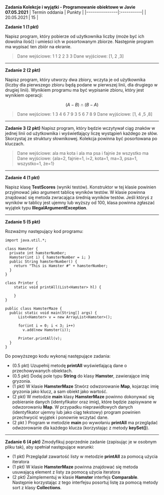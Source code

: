 **Zadania Kolekcje i wyjątki - Programowanie obiektowe w Javie 07.05.2021**
| Termin oddania | Punkty     |
|----------------|:-----------|
| 20.05.2021     |    15      |

**Zadanie 1 (1 pkt)** 

Napisz program, który pobierze od użytkownika liczby (może być ich dowolna ilość) i umieści ich w posortowanym zbiorze. Następnie program ma wypisać ten zbiór na ekranie.

> Dane wejściowe: 1 1 2 2 3 3
Dane wyjściowe: [1, 2 ,3]

----
**Zadanie 2 (2 pkt)** 

Napisz program, który utworzy dwa zbiory, wczyta je od użytkownika (liczby dla pierwszego zbioru będą podane w pierwszej linii, dla drugiego w drugiej linii). Wynikiem programu ma być wypisanie zbioru, który jest wynikiem operacji:

$$(A - B) \cap (B - A)$$

>Dane wejściowe: 1 3 4 6 7 9
		 3 5 6 7 8 9 
Dane wyjściowe: [1, 4 ,5 ,8]

---

**Zadanie 3 (2 pkt)**
Napisz program, który będzie wczytywał ciąg znaków w jednej linii od użytkownika i wyświetlający liczę wystąpień każdego ze słów. Skorzystaj ze struktury słownikowej. Kolekcja powinna być posortowana po kluczach.

>Dane wejściowe: ala ma kota i ala ma psa i fajnie że wszystko ma
Dane wyjściowe: {ala=2, fajnie=1, i=2, kota=1, ma=3, psa=1, wszystko=1, że=1}

---

**Zadanie 4 (1 pkt)**

Napisz klasę **TestScores** (wyniki testów). Konstruktor w tej klasie powinien przyjmować jako argument tablicę wyników testów. W klasie powinna znajdować się metoda zwracająca średnią wyników testów. Jeśli któryś z wyników w tablicy jest ujemny lub wyższy od 100, klasa powinna zgłaszać wyjątek typu **IllegalArgumentException**.

---

**Zadanie 5 (5 pkt)**

Rozważmy następujący kod programu:
```
import java.util.*;

class Hamster {
  private int hamsterNumber;
  Hamster(int i) { hamsterNumber = i; }
  public String hamsterNumber() {
    return "This is Hamster #" + hamsterNumber;
  }
}

class Printer {
    static void printAll(List<Hamster> hl) {

    }
}

public class HamsterMaze {
  public static void main(String[] args) {
      List<Hamster> v = new ArrayList<Hamster>();

      for(int i = 0; i < 3; i++)
	    v.add(new Hamster(i));
      
      Printer.printAll(v);
  }
}
```
Do powyższego kodu wykonaj następujące zadania:
+ (0.5 pkt) Uzupełnij metodę **printAll** wyświetlającą dane o przechowywanych obiektach.
+ (0.5 pkt) Dodaj pole typu **String** do klasy **Hamster**, zawierające imię gryzonia. 
+ (1 pkt) W klasie **HamsterMaze** Stwórz odwzorowanie **Map**, kojarząc imię gryzonia jako klucz, a sam obiekt jako wartość.
+ (2 pkt) W metodzie **main** klasy **HamsterMaze** powinno dokonywać się pobieranie danych (identyfikator oraz imię), które będzie zapisywane w odwzorowaniu **Map**. W przypadku nieprawidłowych danych (identyfikator ujemny lub jako ciąg tekstowy) program powinien przechwycić wyjątek i ponownie wczytać dane.
+ (2 pkt ) Program w metodzie **main** po wywołaniu **printAll** ma przeglądać odwzorowanie dla każdego klucza (korzystając z metody **keySet()**).

---

**Zadanie 6 (4 pkt)** Zmodyfikuj poprzednie zadanie (zapisując je w osobnym pliku tak), aby spełniał następujące warunki:
+ (1 pkt) Przeglądał zawartość listy w metodzie **printAll** za pomocą użycia iteratora
+ (1 pkt) W klasie **HamsterMaze** powinna znajdować się metoda usuwającą element z listy za pomocą użycia iteratora
+ (2 pkt) Zaimplementuj w klasie **Hamster** interfejs **Comparable<Hamster>**. Następnie korzystając z tego interfejsu posortuj listę za pomocą metody sort z klasy **Collections**.

​
